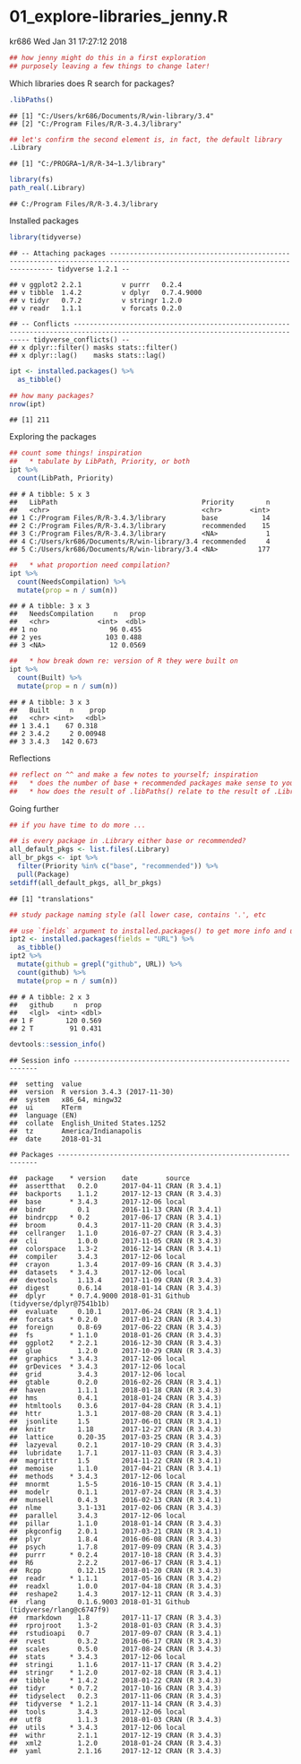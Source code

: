 01\_explore-libraries\_jenny.R
================
kr686
Wed Jan 31 17:27:12 2018

``` r
## how jenny might do this in a first exploration
## purposely leaving a few things to change later!
```

Which libraries does R search for packages?

``` r
.libPaths()
```

    ## [1] "C:/Users/kr686/Documents/R/win-library/3.4"
    ## [2] "C:/Program Files/R/R-3.4.3/library"

``` r
## let's confirm the second element is, in fact, the default library
.Library
```

    ## [1] "C:/PROGRA~1/R/R-34~1.3/library"

``` r
library(fs)
path_real(.Library)
```

    ## C:/Program Files/R/R-3.4.3/library

Installed packages

``` r
library(tidyverse)
```

    ## -- Attaching packages ------------------------------------------------------------------------------------------------------------------------------ tidyverse 1.2.1 --

    ## v ggplot2 2.2.1          v purrr   0.2.4     
    ## v tibble  1.4.2          v dplyr   0.7.4.9000
    ## v tidyr   0.7.2          v stringr 1.2.0     
    ## v readr   1.1.1          v forcats 0.2.0

    ## -- Conflicts --------------------------------------------------------------------------------------------------------------------------------- tidyverse_conflicts() --
    ## x dplyr::filter() masks stats::filter()
    ## x dplyr::lag()    masks stats::lag()

``` r
ipt <- installed.packages() %>%
  as_tibble()

## how many packages?
nrow(ipt)
```

    ## [1] 211

Exploring the packages

``` r
## count some things! inspiration
##   * tabulate by LibPath, Priority, or both
ipt %>%
  count(LibPath, Priority)
```

    ## # A tibble: 5 x 3
    ##   LibPath                                    Priority        n
    ##   <chr>                                      <chr>       <int>
    ## 1 C:/Program Files/R/R-3.4.3/library         base           14
    ## 2 C:/Program Files/R/R-3.4.3/library         recommended    15
    ## 3 C:/Program Files/R/R-3.4.3/library         <NA>            1
    ## 4 C:/Users/kr686/Documents/R/win-library/3.4 recommended     4
    ## 5 C:/Users/kr686/Documents/R/win-library/3.4 <NA>          177

``` r
##   * what proportion need compilation?
ipt %>%
  count(NeedsCompilation) %>%
  mutate(prop = n / sum(n))
```

    ## # A tibble: 3 x 3
    ##   NeedsCompilation     n   prop
    ##   <chr>            <int>  <dbl>
    ## 1 no                  96 0.455 
    ## 2 yes                103 0.488 
    ## 3 <NA>                12 0.0569

``` r
##   * how break down re: version of R they were built on
ipt %>%
  count(Built) %>%
  mutate(prop = n / sum(n))
```

    ## # A tibble: 3 x 3
    ##   Built     n    prop
    ##   <chr> <int>   <dbl>
    ## 1 3.4.1    67 0.318  
    ## 2 3.4.2     2 0.00948
    ## 3 3.4.3   142 0.673

Reflections

``` r
## reflect on ^^ and make a few notes to yourself; inspiration
##   * does the number of base + recommended packages make sense to you?
##   * how does the result of .libPaths() relate to the result of .Library?
```

Going further

``` r
## if you have time to do more ...

## is every package in .Library either base or recommended?
all_default_pkgs <- list.files(.Library)
all_br_pkgs <- ipt %>%
  filter(Priority %in% c("base", "recommended")) %>%
  pull(Package)
setdiff(all_default_pkgs, all_br_pkgs)
```

    ## [1] "translations"

``` r
## study package naming style (all lower case, contains '.', etc

## use `fields` argument to installed.packages() to get more info and use it!
ipt2 <- installed.packages(fields = "URL") %>%
  as_tibble()
ipt2 %>%
  mutate(github = grepl("github", URL)) %>%
  count(github) %>%
  mutate(prop = n / sum(n))
```

    ## # A tibble: 2 x 3
    ##   github     n  prop
    ##   <lgl>  <int> <dbl>
    ## 1 F        120 0.569
    ## 2 T         91 0.431

``` r
devtools::session_info()
```

    ## Session info -------------------------------------------------------------

    ##  setting  value                       
    ##  version  R version 3.4.3 (2017-11-30)
    ##  system   x86_64, mingw32             
    ##  ui       RTerm                       
    ##  language (EN)                        
    ##  collate  English_United States.1252  
    ##  tz       America/Indianapolis        
    ##  date     2018-01-31

    ## Packages -----------------------------------------------------------------

    ##  package    * version    date       source                          
    ##  assertthat   0.2.0      2017-04-11 CRAN (R 3.4.1)                  
    ##  backports    1.1.2      2017-12-13 CRAN (R 3.4.3)                  
    ##  base       * 3.4.3      2017-12-06 local                           
    ##  bindr        0.1        2016-11-13 CRAN (R 3.4.1)                  
    ##  bindrcpp   * 0.2        2017-06-17 CRAN (R 3.4.1)                  
    ##  broom        0.4.3      2017-11-20 CRAN (R 3.4.3)                  
    ##  cellranger   1.1.0      2016-07-27 CRAN (R 3.4.3)                  
    ##  cli          1.0.0      2017-11-05 CRAN (R 3.4.3)                  
    ##  colorspace   1.3-2      2016-12-14 CRAN (R 3.4.1)                  
    ##  compiler     3.4.3      2017-12-06 local                           
    ##  crayon       1.3.4      2017-09-16 CRAN (R 3.4.3)                  
    ##  datasets   * 3.4.3      2017-12-06 local                           
    ##  devtools     1.13.4     2017-11-09 CRAN (R 3.4.3)                  
    ##  digest       0.6.14     2018-01-14 CRAN (R 3.4.3)                  
    ##  dplyr      * 0.7.4.9000 2018-01-31 Github (tidyverse/dplyr@7541b1b)
    ##  evaluate     0.10.1     2017-06-24 CRAN (R 3.4.1)                  
    ##  forcats    * 0.2.0      2017-01-23 CRAN (R 3.4.3)                  
    ##  foreign      0.8-69     2017-06-22 CRAN (R 3.4.3)                  
    ##  fs         * 1.1.0      2018-01-26 CRAN (R 3.4.3)                  
    ##  ggplot2    * 2.2.1      2016-12-30 CRAN (R 3.4.3)                  
    ##  glue         1.2.0      2017-10-29 CRAN (R 3.4.3)                  
    ##  graphics   * 3.4.3      2017-12-06 local                           
    ##  grDevices  * 3.4.3      2017-12-06 local                           
    ##  grid         3.4.3      2017-12-06 local                           
    ##  gtable       0.2.0      2016-02-26 CRAN (R 3.4.1)                  
    ##  haven        1.1.1      2018-01-18 CRAN (R 3.4.3)                  
    ##  hms          0.4.1      2018-01-24 CRAN (R 3.4.3)                  
    ##  htmltools    0.3.6      2017-04-28 CRAN (R 3.4.1)                  
    ##  httr         1.3.1      2017-08-20 CRAN (R 3.4.1)                  
    ##  jsonlite     1.5        2017-06-01 CRAN (R 3.4.1)                  
    ##  knitr        1.18       2017-12-27 CRAN (R 3.4.3)                  
    ##  lattice      0.20-35    2017-03-25 CRAN (R 3.4.3)                  
    ##  lazyeval     0.2.1      2017-10-29 CRAN (R 3.4.3)                  
    ##  lubridate    1.7.1      2017-11-03 CRAN (R 3.4.3)                  
    ##  magrittr     1.5        2014-11-22 CRAN (R 3.4.1)                  
    ##  memoise      1.1.0      2017-04-21 CRAN (R 3.4.1)                  
    ##  methods    * 3.4.3      2017-12-06 local                           
    ##  mnormt       1.5-5      2016-10-15 CRAN (R 3.4.1)                  
    ##  modelr       0.1.1      2017-07-24 CRAN (R 3.4.3)                  
    ##  munsell      0.4.3      2016-02-13 CRAN (R 3.4.1)                  
    ##  nlme         3.1-131    2017-02-06 CRAN (R 3.4.3)                  
    ##  parallel     3.4.3      2017-12-06 local                           
    ##  pillar       1.1.0      2018-01-14 CRAN (R 3.4.3)                  
    ##  pkgconfig    2.0.1      2017-03-21 CRAN (R 3.4.1)                  
    ##  plyr         1.8.4      2016-06-08 CRAN (R 3.4.3)                  
    ##  psych        1.7.8      2017-09-09 CRAN (R 3.4.3)                  
    ##  purrr      * 0.2.4      2017-10-18 CRAN (R 3.4.3)                  
    ##  R6           2.2.2      2017-06-17 CRAN (R 3.4.1)                  
    ##  Rcpp         0.12.15    2018-01-20 CRAN (R 3.4.3)                  
    ##  readr      * 1.1.1      2017-05-16 CRAN (R 3.4.2)                  
    ##  readxl       1.0.0      2017-04-18 CRAN (R 3.4.3)                  
    ##  reshape2     1.4.3      2017-12-11 CRAN (R 3.4.3)                  
    ##  rlang        0.1.6.9003 2018-01-31 Github (tidyverse/rlang@c6747f9)
    ##  rmarkdown    1.8        2017-11-17 CRAN (R 3.4.3)                  
    ##  rprojroot    1.3-2      2018-01-03 CRAN (R 3.4.3)                  
    ##  rstudioapi   0.7        2017-09-07 CRAN (R 3.4.1)                  
    ##  rvest        0.3.2      2016-06-17 CRAN (R 3.4.3)                  
    ##  scales       0.5.0      2017-08-24 CRAN (R 3.4.3)                  
    ##  stats      * 3.4.3      2017-12-06 local                           
    ##  stringi      1.1.6      2017-11-17 CRAN (R 3.4.2)                  
    ##  stringr    * 1.2.0      2017-02-18 CRAN (R 3.4.1)                  
    ##  tibble     * 1.4.2      2018-01-22 CRAN (R 3.4.3)                  
    ##  tidyr      * 0.7.2      2017-10-16 CRAN (R 3.4.3)                  
    ##  tidyselect   0.2.3      2017-11-06 CRAN (R 3.4.3)                  
    ##  tidyverse  * 1.2.1      2017-11-14 CRAN (R 3.4.3)                  
    ##  tools        3.4.3      2017-12-06 local                           
    ##  utf8         1.1.3      2018-01-03 CRAN (R 3.4.3)                  
    ##  utils      * 3.4.3      2017-12-06 local                           
    ##  withr        2.1.1      2017-12-19 CRAN (R 3.4.3)                  
    ##  xml2         1.2.0      2018-01-24 CRAN (R 3.4.3)                  
    ##  yaml         2.1.16     2017-12-12 CRAN (R 3.4.3)
